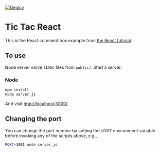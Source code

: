 [![Deploy](https://www.herokucdn.com/deploy/button.png)](https://heroku.com/deploy)

# Tic Tac React

This is the React comment box example from [the React tutorial](http://facebook.github.io/react/docs/tutorial.html).

## To use

Node server serve static files from `public/`. Start a server:

### Node

```sh
npm install
node server.js
```

And visit <http://localhost:3000/>.

## Changing the port

You can change the port number by setting the `$PORT` environment variable before invoking any of the scripts above, e.g.,

```sh
PORT=3001 node server.js
```
